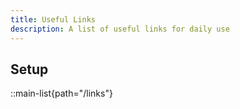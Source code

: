 ```yaml
---
title: Useful Links
description: A list of useful links for daily use
---
```


## Setup
::main-list{path="/links"}
